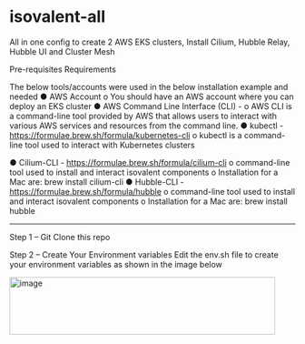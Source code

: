 # isovalent-all
All in one config to create 2 AWS EKS clusters, Install Cilium, Hubble Relay, Hubble UI and Cluster Mesh


Pre-requisites Requirements

The below tools/accounts were used in the below installation example and needed
●	AWS Account
o	  You should have an AWS account where you can deploy an EKS cluster
●	AWS Command Line Interface (CLI) - 
o	  AWS CLI is a command-line tool provided by AWS that allows users to interact with various AWS services and resources from the command line. 
●	kubectl - https://formulae.brew.sh/formula/kubernetes-cli
o	  kubectl is a command-line tool used to interact with Kubernetes clusters

●	Cilium-CLI - https://formulae.brew.sh/formula/cilium-cli
o	  command-line tool used to install and interact isovalent components
o	Installation for a Mac are: brew install cilium-cli
●	Hubble-CLI - https://formulae.brew.sh/formula/hubble
o	 command-line tool used to install and interact isovalent components
o	 Installation for a Mac are: brew install hubble


---------------------------------

Step 1 – Git Clone this repo

Step 2 – Create Your Environment variables
Edit the env.sh file to create your environment variables as shown in the image below

<img width="468" height="101" alt="image" src="https://github.com/user-attachments/assets/5c738527-e9f5-4a8a-8d9a-18d516a1adee" />



